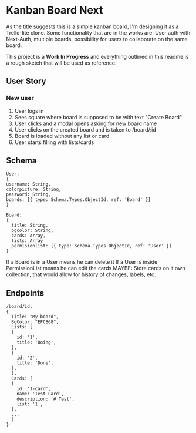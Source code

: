 # Kanban Board Next

As the title suggests this is a simple kanban board, I'm designing it as a Trello-lite clone. Some functionality that are in the works are: User auth with Next-Auth, multiple boards, possibility for users to collaborate on the same board.

This project is a **Work In Progress** and everything outlined in this readme is a rough sketch that will be used as reference.

## User Story

### New user

1.  User logs in
1.  Sees square where board is supposed to be with text "Create Board"
1.  User clicks and a modal opens asking for new board name
1.  User clicks on the created board and is taken to /board/:id
1.  Board is loaded without any list or card
1.  User starts filling with lists/cards

## Schema

```
User:
{
username: String,
colorpicture: String,
password: String,
boards: [{ type: Schema.Types.ObjectId, ref: 'Board' }]
}

Board:
{
  title: String,
  bgcolor: String,
  cards: Array,
  lists: Array
  permisionlist: [{ type: Schema.Types.ObjectId, ref: 'User' }]
}
```

If a Board is in a User means he can delete it
If a User is inside PermissionList means he can edit the cards
MAYBE: Store cards on it own collection, that would allow for history of changes, labels, etc.

## Endpoints

```
/board/id:
{
  Title: "My board",
  BgColor: "EFCB68",
  Lists: [
  {
    id: '1',
    title: 'Doing',
  },
  {
    id: '2',
    title: 'Done',
  },
  ],
  Cards: [
  {
    id: '1-card',
    name: 'Test Card',
    description: '# Test',
    list: '1',
  },
  ...
  ]
}
```
